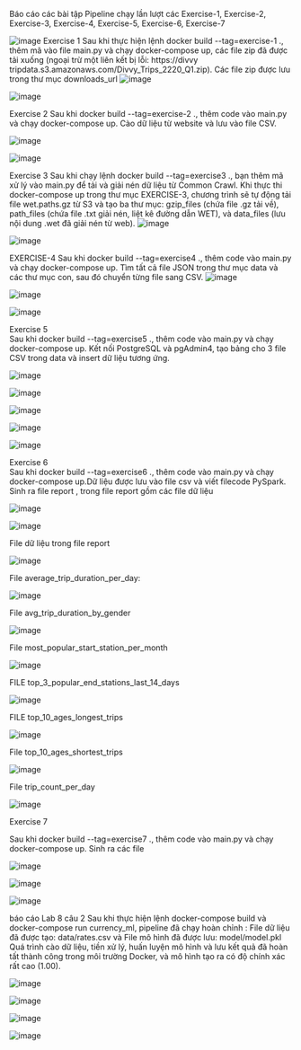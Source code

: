 Báo cáo các bài tập 
Pipeline chạy lần lượt các Exercise-1, Exercise-2, Exercise-3, Exercise-4, Exercise-5, Exercise-6, Exercise-7  

![image](https://github.com/user-attachments/assets/de68dfb2-3816-4e10-a3ff-79937866a757)
Exercise 1
Sau khi thực hiện lệnh docker build --tag=exercise-1 ., thêm mã vào file main.py và chạy docker-compose up, các file zip đã được tải xuống (ngoại trừ một liên kết bị lỗi: https://divvy tripdata.s3.amazonaws.com/Divvy_Trips_2220_Q1.zip). Các file zip được lưu trong thư mục downloads_url 
![image](https://github.com/user-attachments/assets/5145c658-a418-4f9d-8f42-6ff6cd2de2f2) 

![image](https://github.com/user-attachments/assets/71779eac-82ea-4010-93a2-346b3c6c8f7d)

Exercise 2
Sau khi docker build --tag=exercise-2 ., thêm code vào main.py và chạy docker-compose up. Cào dữ liệu từ website và lưu vào file CSV.

![image](https://github.com/user-attachments/assets/f0c0b6bc-d25d-4e6c-9824-99b5f3fd891d) 

![image](https://github.com/user-attachments/assets/7bd37867-9168-435f-8bcd-2402e6b4bae1)  

Exercise 3 
Sau khi chạy lệnh docker build --tag=exercise3 ., bạn thêm mã xử lý vào main.py để tải và giải nén dữ liệu từ Common Crawl. Khi thực thi docker-compose up trong thư mục EXERCISE-3, chương trình sẽ tự động tải file wet.paths.gz từ S3 và tạo ba thư mục: gzip_files (chứa file .gz tải về), path_files (chứa file .txt giải nén, liệt kê đường dẫn WET), và data_files (lưu nội dung .wet đã giải nén từ web).
![image](https://github.com/user-attachments/assets/6f89ae19-518e-40fb-a903-8d637c779a94) 

![image](https://github.com/user-attachments/assets/a8ef5d9b-4d0b-478a-a590-74fbc79141a8)

EXERCISE-4 
Sau khi docker build --tag=exercise4 ., thêm code vào main.py và chạy docker-compose up. Tìm tất cả file JSON trong thư mục data và các thư mục con, sau đó chuyển từng file sang CSV.
![image](https://github.com/user-attachments/assets/f70688ee-a0d3-42f4-b5db-f1723e060a4a) 

![image](https://github.com/user-attachments/assets/62bded2a-dff1-44d8-9719-fbbea108605c) 

![image](https://github.com/user-attachments/assets/80328444-5bf9-4c59-a06e-65ed56b96e0f)

Exercise 5 \
Sau khi docker build --tag=exercise5 ., thêm code vào main.py và chạy docker-compose up. Kết nối PostgreSQL và pgAdmin4, tạo bảng cho 3 file CSV trong data và insert dữ liệu tương ứng.

![image](https://github.com/user-attachments/assets/28c0fe27-184e-46d1-93ef-cfb6e398b647)

![image](https://github.com/user-attachments/assets/66491231-4e28-4e9c-8e58-1abd00dd736c) 

![image](https://github.com/user-attachments/assets/c7a95e9b-fc53-4263-9a4a-ebc136938f3f) 

![image](https://github.com/user-attachments/assets/4c0d95ce-9b28-4f54-9d9b-e4258628b84d) 

![image](https://github.com/user-attachments/assets/82dad750-b050-4193-910d-0f2692d40906) 

Exercise 6 \
Sau khi docker build --tag=exercise6 ., thêm code  vào main.py và chạy docker-compose up.Dữ liệu được lưu vào file csv và viết filecode PySpark. Sinh ra file report , trong file report gồm các file dữ liệu

 ![image](https://github.com/user-attachments/assets/3d5276f3-f857-4fe8-99de-228e4ac998d8) 
 
 ![image](https://github.com/user-attachments/assets/5a82018e-880b-4da2-9242-1ef7cc0e1d56) 

 File dữ liệu trong file report 
 
 ![image](https://github.com/user-attachments/assets/b28faf48-f531-45b4-8c68-fe5ab454cba8) 
 
 File average_trip_duration_per_day: 
 
![image](https://github.com/user-attachments/assets/f7db606e-9cf3-4e74-9cb0-3e76f9b24eeb) 

File avg_trip_duration_by_gender 

![image](https://github.com/user-attachments/assets/deb31830-f7c3-4147-8e19-a13529e1af42) 

File most_popular_start_station_per_month 

![image](https://github.com/user-attachments/assets/9cfad453-7f5c-4738-bad7-9b684138500b) 

FILE  top_3_popular_end_stations_last_14_days 

![image](https://github.com/user-attachments/assets/a4fb9367-0d2a-4718-9287-2776e8a394a1) 

FILE top_10_ages_longest_trips  

![image](https://github.com/user-attachments/assets/66246738-2cb2-4864-8ca8-6b91c59ee6d0) 

File top_10_ages_shortest_trips 

![image](https://github.com/user-attachments/assets/a2ff6b96-7711-4bc8-9c1c-95bf926a7bd5) 

File trip_count_per_day 

![image](https://github.com/user-attachments/assets/e49e70a6-ffb9-435f-ad62-9ce5bfb5407d) 

Exercise 7 

Sau khi docker build --tag=exercise7 ., thêm code vào main.py và chạy docker-compose up.
Sinh ra các file 

![image](https://github.com/user-attachments/assets/79be0ed8-2ce6-4882-a100-973f88f5986c) 

![image](https://github.com/user-attachments/assets/160e3379-6bd0-4814-80c1-5aba66cddeb3) 

![image](https://github.com/user-attachments/assets/7c46f234-5002-421e-b63a-cc01d93fa0a6)

 báo cáo Lab 8
câu 2
Sau khi thực hiện lệnh docker-compose build và docker-compose run currency_ml, pipeline đã chạy hoàn chỉnh :
File dữ liệu đã được tạo: data/rates.csv và File mô hình đã được lưu: model/model.pkl
Quá trình cào dữ liệu, tiền xử lý, huấn luyện mô hình và lưu kết quả đã hoàn tất thành công trong môi trường Docker, và mô hình tạo ra có độ chính xác rất cao (1.00).

![image](https://github.com/user-attachments/assets/ece88165-8157-4f0e-88f0-095f2e32da8a)

![image](https://github.com/user-attachments/assets/49052eb5-6dfb-4a2d-ae7c-9575c31d352a)


![image](https://github.com/user-attachments/assets/25b1cd34-31d0-4161-be6b-2e1597aa97de)


![image](https://github.com/user-attachments/assets/efc5b6af-1f40-48c8-8c18-09a59b2a40e3)














